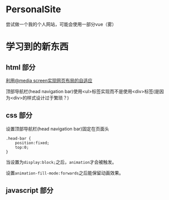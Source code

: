 # PersonalSite
尝试做一个我的个人网站，可能会使用一部分vue（雾）

# 学习到的新东西

## html 部分

[利用@media screen实现网页布局的自适应](https://blog.csdn.net/inuyasha1121/article/details/50777116)

顶部导航栏(head navigation bar)使用\<ul>标签实现而不是使用\<div>标签(是因为\<div>的样式设计过于繁琐？)

## css 部分

设置顶部导航栏(head navigation bar)固定在页面头


```
.head-bar {
    position:fixed; 
    top:0;
}
```

当设置为`display:block;`之后，`animation`才会被触发。

设置`animation-fill-mode:forwards`之后能保留动画效果。

## javascript 部分